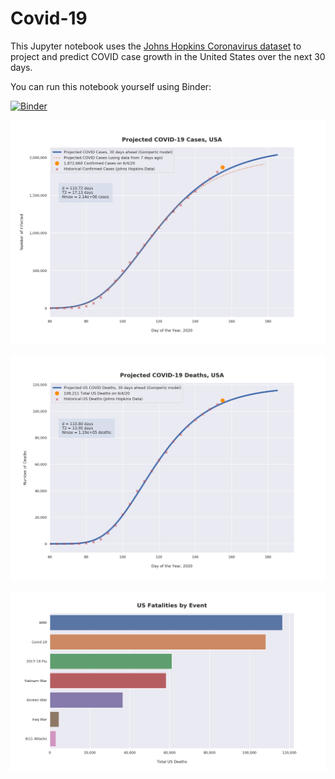 # Covid-19

This Jupyter notebook uses the [Johns Hopkins Coronavirus dataset](https://github.com/CSSEGISandData/COVID-19/blob/master/README.md) to project and predict COVID case growth in the United States over the next 30 days.

You can run this notebook yourself using Binder:

[![Binder](https://mybinder.org/badge_logo.svg)](https://mybinder.org/v2/gh/bws428/covid-19/master?filepath=covid-projections.nbconvert.ipynb)

![Projected Cases plot](https://raw.githubusercontent.com/bws428/covid-19/master/charts/covid-6.4.20.png)

![Projected Deaths plot](https://raw.githubusercontent.com/bws428/covid-19/master/charts/covid-deaths-6.4.20.png)

![Casualties plot](https://raw.githubusercontent.com/bws428/covid-19/master/charts/casualties.png)

